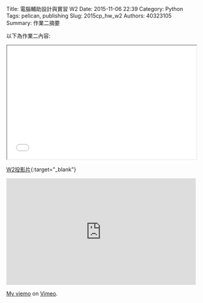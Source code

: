 Title: 電腦輔助設計與實習  W2
Date: 2015-11-06 22:39
Category: Python
Tags: pelican, publishing
Slug: 2015cp_hw_w2
Authors: 40323105
Summary: 作業二摘要

以下為作業二內容:

<iframe src="40323105_cp_w2_p.html" width="500" height="300"></iframe>

[W2投影片](40323105_cp_w2_p.html){:target="_blank"}




<iframe src="https://player.vimeo.com/video/144879248" width="500" height="281" frameborder="0" webkitallowfullscreen mozallowfullscreen allowfullscreen></iframe> <p><a href="https://vimeo.com/144879248">My  viemo</a> on <a href="https://vimeo.com/home/myvideos">Vimeo</a>.</p>
